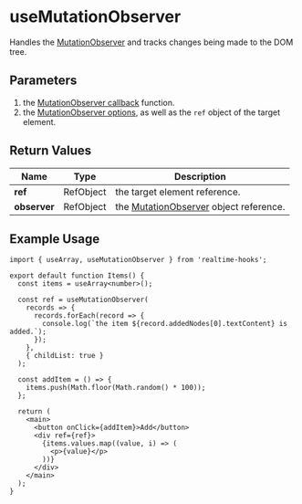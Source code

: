 # useMutationObserver

Handles the [MutationObserver](https://developer.mozilla.org/en-US/docs/Web/API/MutationObserver) and tracks changes being made to the DOM tree.

## Parameters

1. the [MutationObserver callback](https://developer.mozilla.org/en-US/docs/Web/API/MutationObserver/MutationObserver#callback) function.
2. the [MutationObserver options](https://developer.mozilla.org/en-US/docs/Web/API/MutationObserver/observe#options), as well as the `ref` object of the target element.

## Return Values

| Name         | Type      | Description                                                                                                                  |
| ------------ | --------- | ---------------------------------------------------------------------------------------------------------------------------- |
| **ref**      | RefObject | the target element reference.                                                                                                |
| **observer** | RefObject | the [MutationObserver](https://developer.mozilla.org/en-US/docs/Web/API/MutationObserver/MutationObserver) object reference. |

## Example Usage

```tsx
import { useArray, useMutationObserver } from 'realtime-hooks';

export default function Items() {
  const items = useArray<number>();

  const ref = useMutationObserver(
    records => {
      records.forEach(record => {
        console.log(`the item ${record.addedNodes[0].textContent} is added.`);
      });
    },
    { childList: true }
  );

  const addItem = () => {
    items.push(Math.floor(Math.random() * 100));
  };

  return (
    <main>
      <button onClick={addItem}>Add</button>
      <div ref={ref}>
        {items.values.map((value, i) => (
          <p>{value}</p>
        ))}
      </div>
    </main>
  );
}
```
